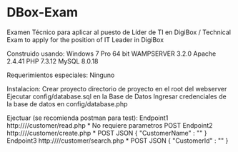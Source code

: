 # DBox-Exam
Examen Técnico para aplicar al puesto de Líder de TI en DigiBox / Technical Exam to apply for the position of IT Leader in DigiBox

Construido usando:
  Windows 7 Pro 64 bit
  WAMPSERVER 3.2.0
    Apache 2.4.41
    PHP 7.3.12
    MySQL 8.0.18
    
Requerimientos especiales:
  Ninguno

Instalacion:
  Crear proyecto directorio de proyecto en el root del webserver
  Ejecutar config/database.sql en la Base de Datos
  Ingresar credenciales de la base de datos en config/database.php
  
Ejectuar (se recomienda postman para test):
  Endpoint1 http://<dominio>/<proyecto>/customer/read.php
    * No requiere parametros POST
  Endpoint2 http://<dominio>/<proyecto>/customer/create.php
    * POST JSON { "CustomerName" : "<Nombre del cliente a insertar>" }
  Endpoint3 http://<dominio>/<proyecto>/customer/search.php
    * POST JSON { "CustomerId" : "<Id del cliente a consultar>" }
